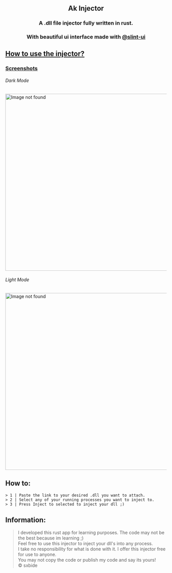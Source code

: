 <div align="center">
    <h2>Ak Injector</h2>
    <h3>A .dll file injector fully written in rust.</h3>
    <h3>With beautiful ui interface made with  <a href="https://github.com/slint-ui">@slint-ui</a></h3>
</div>

## <u><a href="#howto">How to use the injector?<a/></u>

### <u><a href="#screenshots">Screenshots<a/></u>

<section id="screenshots" class="screenshots">
    <h6>Dark Mode</h6>
    <img src="https://i.imgur.com/QvBNEac.png" width="550px" alt="Image not found">
    <h6>Light Mode</h6>
    <img src="https://i.imgur.com/otSNkrL.png" width="550px" alt="Image not found">
</section>


<section id="howto" class="howto">
    <h2>How to:</h2>

    > 1 | Paste the link to your desired .dll you want to attach.
    > 2 | Select any of your running processes you want to inject to.
    > 3 | Press Inject to selected to inject your dll ;)
</section>

## Information:

> I developed this rust app for learning purposes. The code may not be the best because im learning ;) <br/>
> Feel free to use this injector to inject your dll's into any process. <br/>
> I take no responsibility for what is done with it. I offer this injector free for use to anyone. <br/>
> You may not copy the code or publish my code and say its yours! <br/>
> © sxbide <br/>

